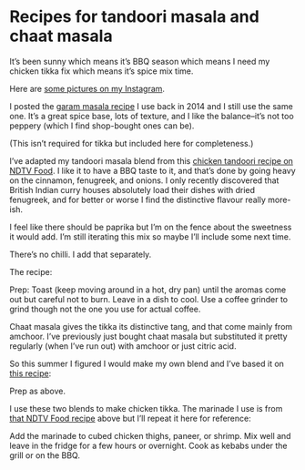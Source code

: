 # Recipes for tandoori masala and chaat masala

It’s been sunny which means it’s BBQ season which means I need my chicken
tikka fix which means it’s spice mix time.

Here are [some pictures on my
Instagram](https://www.instagram.com/p/BxJso91Jm7x/).

I posted the [garam masala
recipe](http://interconnected.org/home/2014/12/31/garam_masala) I use back in
2014 and I still use the same one. It’s a great spice base, lots of texture,
and I like the balance–it’s not too peppery (which I find shop-bought ones can
be).

(This isn’t required for tikka but included here for completeness.)

I’ve adapted my tandoori masala blend from this [chicken tandoori recipe on
NDTV Food](http://food.ndtv.com/recipe-tandoori-chicken-232839). I like it to
have a BBQ taste to it, and that’s done by going heavy on the cinnamon,
fenugreek, and onions. I only recently discovered that British Indian curry
houses absolutely load their dishes with dried fenugreek, and for better or
worse I find the distinctive flavour really more-ish.

I feel like there should be paprika but I’m on the fence about the sweetness
it would add. I’m still iterating this mix so maybe I’ll include some next
time.

There’s no chilli. I add that separately.

The recipe:

Prep: Toast (keep moving around in a hot, dry pan) until the aromas come out
but careful not to burn. Leave in a dish to cool. Use a coffee grinder to
grind though not the one you use for actual coffee.

Chaat masala gives the tikka its distinctive tang, and that come mainly from
amchoor. I’ve previously just bought chaat masala but substituted it pretty
regularly (when I’ve run out) with amchoor or just citric acid.

So this summer I figured I would make my own blend and I’ve based it on [this
recipe](https://www.thespruceeats.com/chaat-masala-recipe-1957584):

Prep as above.

I use these two blends to make chicken tikka. The marinade I use is from [that
NDTV Food recipe](http://food.ndtv.com/recipe-tandoori-chicken-232839) above
but I’ll repeat it here for reference:

Add the marinade to cubed chicken thighs, paneer, or shrimp. Mix well and
leave in the fridge for a few hours or overnight. Cook as kebabs under the
grill or on the BBQ.
